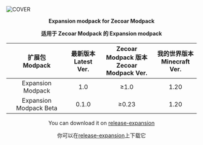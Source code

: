 ![COVER](https://github.com/ZfIxV/Zecoar-Modpack/blob/main/overrides/mods-expantion/Zecoar%20Expansion%20-%20Header.png)
<div align='center'>
  
  **Expansion modpack for Zecoar Modpack**
  
  **适用于 Zecoar Modpack 的 Expansion modpack**
  
| 扩展包</br>Modpack | 最新版本</br>Latest Ver. | Zecoar Modpack 版本</br>Zecoar Modpack Ver. | 我的世界版本</br>Minecraft Ver. |
| :-: | :-: | :-: | :-: |
| Expansion Modpack | 1.0 | ≥1.0 | 1.20 |
| Expansion Modpack Beta | 0.1.0 | ≥0.23 | 1.20 |
  
You can download it on [release-expansion](https://github.com/ZfIxV/Zecoar-Modpack/releases)

你可以在[release-expansion](https://github.com/ZfIxV/Zecoar-Modpack/releases)上下载它
</div>
